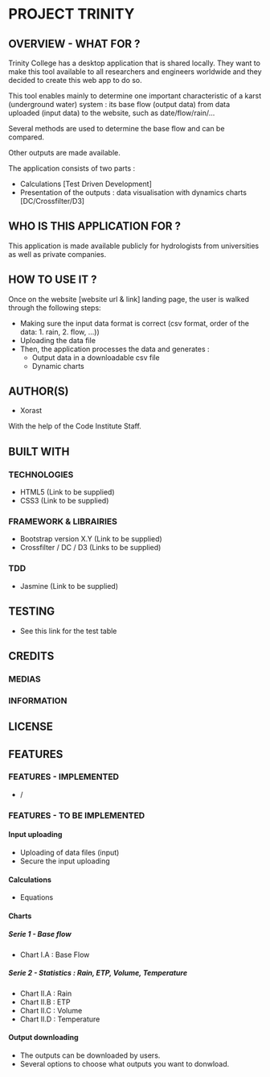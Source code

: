 # PROJECT TRINITY

## OVERVIEW - WHAT FOR ?

Trinity College has a desktop application that is shared locally. They want to make this tool available to all researchers and engineers worldwide and they decided to create this web app to do so.

This tool enables mainly to determine one important characteristic of a karst (underground water) system : its base flow (output data) from data uploaded (input data) to the website, such as date/flow/rain/...

Several methods are used to determine the base flow and can be compared. 

Other outputs are made available.

The application consists of two parts : 
   * Calculations [Test Driven Development]
   * Presentation of the outputs : data visualisation with dynamics charts [DC/Crossfilter/D3]
   
## WHO IS THIS APPLICATION FOR ?

This application is made available publicly for hydrologists from universities as well as private companies.

## HOW TO USE IT ?

Once on the website [website url & link] landing page, the user is walked through the following steps:

* Making sure the input data format is correct (csv format, order of the data: 1. rain, 2. flow, ...))
* Uploading the data file
* Then, the application processes the data and generates :
  * Output data in a downloadable csv file
  * Dynamic charts
    
## AUTHOR(S)

   * Xorast
   
With the help of the Code Institute Staff.

## BUILT WITH
### TECHNOLOGIES

   * HTML5 (Link to be supplied)
   * CSS3 (Link to be supplied)

### FRAMEWORK & LIBRAIRIES
   * Bootstrap version X.Y (Link to be supplied)
   * Crossfilter / DC / D3 (Links to be supplied)

### TDD
   * Jasmine (Link to be supplied)

## TESTING
  * See this link for the test table

## CREDITS
### MEDIAS
### INFORMATION

## LICENSE

## FEATURES

### FEATURES - IMPLEMENTED

   * /

### FEATURES - TO BE IMPLEMENTED

#### Input uploading
   * Uploading of data files (input)
   * Secure the input uploading

#### Calculations
   * Equations

#### Charts

##### Serie 1 - Base flow
   * Chart I.A : Base Flow

##### Serie 2 - Statistics : Rain, ETP, Volume, Temperature
   * Chart II.A : Rain
   * Chart II.B : ETP
   * Chart II.C : Volume
   * Chart II.D : Temperature

#### Output downloading
   * The outputs can be downloaded by users.
   * Several options to choose what outputs you want to donwload.

